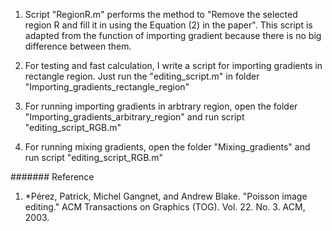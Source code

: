 1.  Script "RegionR.m" performs the method to "Remove the selected region R and fill it in using the Equation (2) in the paper". This script is adapted from the function of importing gradient because there is no big difference between them.

2. For testing and fast calculation, I write a script for importing gradients in rectangle region. Just run the "editing_script.m" in folder "Importing_gradients_rectangle_region"

3. For running importing gradients in arbtrary region, open the folder "Importing_gradients_arbitrary_region" and run script "editing_script_RGB.m"

4. For running mixing gradients, open the folder "Mixing_gradients" and run script "editing_script_RGB.m"

####### Reference  
1. *Pérez, Patrick, Michel Gangnet, and Andrew Blake. "Poisson image editing." ACM Transactions on Graphics (TOG). Vol. 22. No. 3. ACM, 2003.
